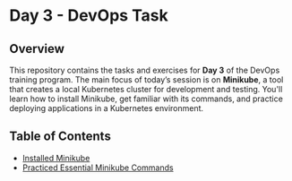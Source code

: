 # Day 3 - DevOps Task

## Overview
This repository contains the tasks and exercises for **Day 3** of the DevOps training program. The main focus of today’s session is on **Minikube**, a tool that creates a local Kubernetes cluster for development and testing. You'll learn how to install Minikube, get familiar with its commands, and practice deploying applications in a Kubernetes environment.

## Table of Contents
- [Installed Minikube](#installed-minikube)
- [Practiced Essential Minikube Commands](#practiced-essential-minikube-commands)
